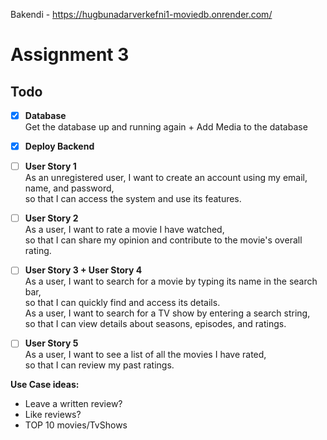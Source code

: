 Bakendi - https://hugbunadarverkefni1-moviedb.onrender.com/ 

# Assignment 3

## Todo

- [X] **Database**  
  Get the database up and running again + Add Media to the database

- [X] **Deploy Backend**  

- [ ] **User Story 1**  
  As an unregistered user, I want to create an account using my email, name, and password,  
  so that I can access the system and use its features.

- [ ] **User Story 2**  
  As a user, I want to rate a movie I have watched,  
  so that I can share my opinion and contribute to the movie's overall rating.

- [ ] **User Story 3 + User Story 4**  
  As a user, I want to search for a movie by typing its name in the search bar,  
  so that I can quickly find and access its details.  
  As a user, I want to search for a TV show by entering a search string,  
  so that I can view details about seasons, episodes, and ratings.

- [ ] **User Story 5**  
      As a user, I want to see a list of all the movies I have rated,  
      so that I can review my past ratings.

**Use Case ideas:**  
  - Leave a written review?  
  - Like reviews?  
  - TOP 10 movies/TvShows  
        
  
